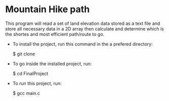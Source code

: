 # Mountain Hike path 

This program will read a set of land elevation data stored as a text file and store all necessary data in a 2D array then calculate and determine which is the shortes and most efficient path/route to go.

- To install the project, run this command in the a prefered directory:
  
    $ git clone 
    
- To go inside the installed project, run:

    $ cd FinalProject

- To run this project, run:

    $ gcc main.c
